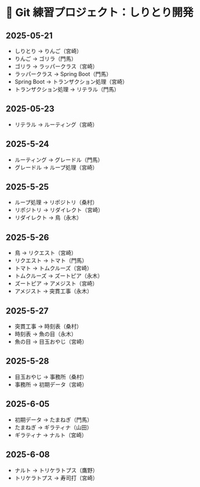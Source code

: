 # 📘 Git 練習プロジェクト：しりとり開発

## 2025-05-21

- しりとり → りんご（宮崎）
- りんご → ゴリラ（門馬）
- ゴリラ → ラッパークラス（宮崎）
- ラッパークラス → Spring Boot（門馬）
- Spring Boot → トランザクション処理（宮崎）
- トランザクション処理 → リテラル（門馬）

## 2025-05-23

- リテラル → ルーティング（宮崎）

## 2025-5-24

- ルーティング → グレードル（門馬）
- グレードル → ループ処理（宮崎）

## 2025-5-25

- ループ処理 → リポジトリ（桑村）
- リポジトリ → リダイレクト（宮崎）
- リダイレクト → 鳥（永木）

## 2025-5-26

- 鳥 → リクエスト（宮崎）
- リクエスト → トマト（門馬）
- トマト → トムクルーズ（宮崎）
- トムクルーズ → ズートピア（永木）
- ズートピア → アメジスト（宮崎）
- アメジスト → 突貫工事（永木）

## 2025-5-27

- 突貫工事 → 時刻表（桑村）
- 時刻表 → 魚の目（永木）
- 魚の目 → 目玉おやじ（宮崎）

## 2025-5-28

- 目玉おやじ → 事務所（桑村）
- 事務所 → 初期データ（宮崎）

## 2025-6-05

- 初期データ → たまねぎ（門馬）
- たまねぎ  → ギラティナ（山田）
- ギラティナ → ナルト（宮崎）

## 2025-6-08

- ナルト → トリケラトプス（鷹野）
- トリケラトプス → 寿司打（宮崎）
